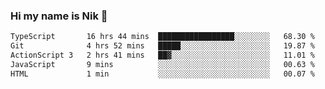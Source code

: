 ### Hi my name is Nik 👋

<!--
**NikDoe/NikDoe** is a ✨ _special_ ✨ repository because its `README.md` (this file) appears on your GitHub profile.

Here are some ideas to get you started:

- 🔭 I’m currently working on ...
- 🌱 I’m currently learning ...
- 👯 I’m looking to collaborate on ...
- 🤔 I’m looking for help with ...
- 💬 Ask me about ...
- 📫 How to reach me: ...
- 😄 Pronouns: ...
- ⚡ Fun fact: ...
-->

<!--START_SECTION:waka-->

```txt
TypeScript       16 hrs 44 mins  █████████████████░░░░░░░░   68.30 %
Git              4 hrs 52 mins   █████░░░░░░░░░░░░░░░░░░░░   19.87 %
ActionScript 3   2 hrs 41 mins   ██▓░░░░░░░░░░░░░░░░░░░░░░   11.01 %
JavaScript       9 mins          ░░░░░░░░░░░░░░░░░░░░░░░░░   00.63 %
HTML             1 min           ░░░░░░░░░░░░░░░░░░░░░░░░░   00.07 %
```

<!--END_SECTION:waka-->
